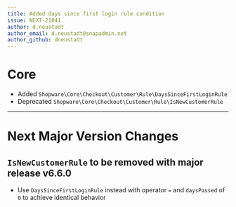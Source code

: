 ```yaml
---
title: Added days since first login rule condition
issue: NEXT-21041
author: d.neustadt
author_email: d.neustadt@snapadmin.net
author_github: dneustadt
---
```

# Core
* Added `Shopware\Core\Checkout\Customer\Rule\DaysSinceFirstLoginRule`
* Deprecated `Shopware\Core\Checkout\Customer\Rule\IsNewCustomerRule`
___
# Next Major Version Changes
## `IsNewCustomerRule` to be removed with major release v6.6.0
* Use `DaysSinceFirstLoginRule` instead with operator `=` and `daysPassed` of `0` to achieve identical behavior
